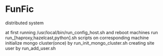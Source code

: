 # FunFic
distributed system

at first running /usr/local/bin/run_config_host.sh and reboot machines
run run_[haproxy,hazelcast,python].sh scripts on corresponding machine
initialize mongo cluster(once) by run_init_mongo_cluster.sh
creating site user by run_add_user.sh
